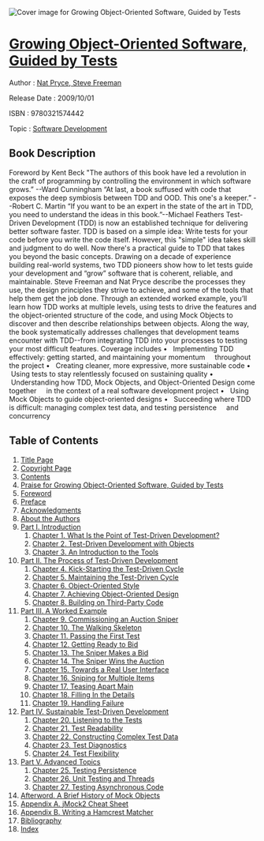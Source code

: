 ![Cover image for Growing Object-Oriented Software, Guided by Tests](https://imgdetail.ebookreading.net/cover/cover/software_development/EB9780321574442.jpg)

[Growing Object-Oriented Software, Guided by Tests](https://ebookreading.net/view/book/Growing+Object-Oriented+Software%2C+Guided+by+Tests-EB9780321574442_1.html "Growing Object-Oriented Software, Guided by Tests")
====================================================================================================================

Author : [Nat Pryce](https://ebookreading.net/search/author/Nat+Pryce),[ Steve Freeman](https://ebookreading.net/search/author/+Steve+Freeman)

Release Date : 2009/10/01

ISBN : 9780321574442

Topic : [Software Development](https://ebookreading.net/search/category/software-development)

Book Description
-----------------

Foreword by Kent Beck
"The authors of this book have led a revolution in the craft of programming by controlling the environment in which software grows.” --Ward Cunningham
“At last, a book suffused with code that exposes the deep symbiosis between TDD and OOD. This one's a keeper.” --Robert C. Martin
“If you want to be an expert in the state of the art in TDD, you need to understand the ideas in this book.”--Michael Feathers
Test-Driven Development (TDD) is now an established technique for delivering better software faster. TDD is based on a simple idea: Write tests for your code before you write the code itself. However, this "simple" idea takes skill and judgment to do well. Now there's a practical guide to TDD that takes you beyond the basic concepts. Drawing on a decade of experience building real-world systems, two TDD pioneers show how to let tests guide your development and “grow” software that is coherent, reliable, and maintainable.
Steve Freeman and Nat Pryce describe the processes they use, the design principles they strive to achieve, and some of the tools that help them get the job done. Through an extended worked example, you’ll learn how TDD works at multiple levels, using tests to drive the features and the object-oriented structure of the code, and using Mock Objects to discover and then describe relationships between objects. Along the way, the book systematically addresses challenges that development teams encounter with TDD--from integrating TDD into your processes to testing your most difficult features. Coverage includes
•   Implementing TDD effectively: getting started, and maintaining your momentum
    throughout the project
•   Creating cleaner, more expressive, more sustainable code
•   Using tests to stay relentlessly focused on sustaining quality
•   Understanding how TDD, Mock Objects, and Object-Oriented Design come together
    in the context of a real software development project
•   Using Mock Objects to guide object-oriented designs
•   Succeeding where TDD is difficult: managing complex test data, and testing persistence
    and concurrency
              
Table of Contents
-----------------

1. [Title Page](https://ebookreading.net/view/book/Growing+Object-Oriented+Software%2C+Guided+by+Tests-EB9780321574442_2.html#title)
1. [Copyright Page](https://ebookreading.net/view/book/Growing+Object-Oriented+Software%2C+Guided+by+Tests-EB9780321574442_2.html#copy)
1. [Contents](https://ebookreading.net/view/book/Growing+Object-Oriented+Software%2C+Guided+by+Tests-EB9780321574442_2.html#toc)
1. [Praise for Growing Object-Oriented Software, Guided by Tests](https://ebookreading.net/view/book/Growing+Object-Oriented+Software%2C+Guided+by+Tests-EB9780321574442_2.html#pre01)
1. [Foreword](https://ebookreading.net/view/book/Growing+Object-Oriented+Software%2C+Guided+by+Tests-EB9780321574442_2.html#pre02)
1. [Preface](https://ebookreading.net/view/book/Growing+Object-Oriented+Software%2C+Guided+by+Tests-EB9780321574442_2.html#pre03)
1. [Acknowledgments](https://ebookreading.net/view/book/Growing+Object-Oriented+Software%2C+Guided+by+Tests-EB9780321574442_2.html#pre04)
1. [About the Authors](https://ebookreading.net/view/book/Growing+Object-Oriented+Software%2C+Guided+by+Tests-EB9780321574442_2.html#pre05)
1. [Part I. Introduction](https://ebookreading.net/view/book/Growing+Object-Oriented+Software%2C+Guided+by+Tests-EB9780321574442_3.html)
    1. [Chapter 1. What Is the Point of Test-Driven Development?](https://ebookreading.net/view/book/Growing+Object-Oriented+Software%2C+Guided+by+Tests-EB9780321574442_4.html)
    1. [Chapter 2. Test-Driven Development with Objects](https://ebookreading.net/view/book/Growing+Object-Oriented+Software%2C+Guided+by+Tests-EB9780321574442_5.html)
    1. [Chapter 3. An Introduction to the Tools](https://ebookreading.net/view/book/Growing+Object-Oriented+Software%2C+Guided+by+Tests-EB9780321574442_6.html)
1. [Part II. The Process of Test-Driven Development](https://ebookreading.net/view/book/Growing+Object-Oriented+Software%2C+Guided+by+Tests-EB9780321574442_7.html)
    1. [Chapter 4. Kick-Starting the Test-Driven Cycle](https://ebookreading.net/view/book/Growing+Object-Oriented+Software%2C+Guided+by+Tests-EB9780321574442_8.html)
    1. [Chapter 5. Maintaining the Test-Driven Cycle](https://ebookreading.net/view/book/Growing+Object-Oriented+Software%2C+Guided+by+Tests-EB9780321574442_9.html)
    1. [Chapter 6. Object-Oriented Style](https://ebookreading.net/view/book/Growing+Object-Oriented+Software%2C+Guided+by+Tests-EB9780321574442_10.html)
    1. [Chapter 7. Achieving Object-Oriented Design](https://ebookreading.net/view/book/Growing+Object-Oriented+Software%2C+Guided+by+Tests-EB9780321574442_11.html)
    1. [Chapter 8. Building on Third-Party Code](https://ebookreading.net/view/book/Growing+Object-Oriented+Software%2C+Guided+by+Tests-EB9780321574442_12.html)
1. [Part III. A Worked Example](https://ebookreading.net/view/book/Growing+Object-Oriented+Software%2C+Guided+by+Tests-EB9780321574442_13.html)
    1. [Chapter 9. Commissioning an Auction Sniper](https://ebookreading.net/view/book/Growing+Object-Oriented+Software%2C+Guided+by+Tests-EB9780321574442_14.html)
    1. [Chapter 10. The Walking Skeleton](https://ebookreading.net/view/book/Growing+Object-Oriented+Software%2C+Guided+by+Tests-EB9780321574442_15.html)
    1. [Chapter 11. Passing the First Test](https://ebookreading.net/view/book/Growing+Object-Oriented+Software%2C+Guided+by+Tests-EB9780321574442_16.html)
    1. [Chapter 12. Getting Ready to Bid](https://ebookreading.net/view/book/Growing+Object-Oriented+Software%2C+Guided+by+Tests-EB9780321574442_17.html)
    1. [Chapter 13. The Sniper Makes a Bid](https://ebookreading.net/view/book/Growing+Object-Oriented+Software%2C+Guided+by+Tests-EB9780321574442_18.html)
    1. [Chapter 14. The Sniper Wins the Auction](https://ebookreading.net/view/book/Growing+Object-Oriented+Software%2C+Guided+by+Tests-EB9780321574442_19.html)
    1. [Chapter 15. Towards a Real User Interface](https://ebookreading.net/view/book/Growing+Object-Oriented+Software%2C+Guided+by+Tests-EB9780321574442_20.html)
    1. [Chapter 16. Sniping for Multiple Items](https://ebookreading.net/view/book/Growing+Object-Oriented+Software%2C+Guided+by+Tests-EB9780321574442_21.html)
    1. [Chapter 17. Teasing Apart Main](https://ebookreading.net/view/book/Growing+Object-Oriented+Software%2C+Guided+by+Tests-EB9780321574442_22.html)
    1. [Chapter 18. Filling In the Details](https://ebookreading.net/view/book/Growing+Object-Oriented+Software%2C+Guided+by+Tests-EB9780321574442_23.html)
    1. [Chapter 19. Handling Failure](https://ebookreading.net/view/book/Growing+Object-Oriented+Software%2C+Guided+by+Tests-EB9780321574442_24.html)
1. [Part IV. Sustainable Test-Driven Development](https://ebookreading.net/view/book/Growing+Object-Oriented+Software%2C+Guided+by+Tests-EB9780321574442_25.html)
    1. [Chapter 20. Listening to the Tests](https://ebookreading.net/view/book/Growing+Object-Oriented+Software%2C+Guided+by+Tests-EB9780321574442_26.html)
    1. [Chapter 21. Test Readability](https://ebookreading.net/view/book/Growing+Object-Oriented+Software%2C+Guided+by+Tests-EB9780321574442_27.html)
    1. [Chapter 22. Constructing Complex Test Data](https://ebookreading.net/view/book/Growing+Object-Oriented+Software%2C+Guided+by+Tests-EB9780321574442_28.html)
    1. [Chapter 23. Test Diagnostics](https://ebookreading.net/view/book/Growing+Object-Oriented+Software%2C+Guided+by+Tests-EB9780321574442_29.html)
    1. [Chapter 24. Test Flexibility](https://ebookreading.net/view/book/Growing+Object-Oriented+Software%2C+Guided+by+Tests-EB9780321574442_30.html)
1. [Part V. Advanced Topics](https://ebookreading.net/view/book/Growing+Object-Oriented+Software%2C+Guided+by+Tests-EB9780321574442_31.html)
    1. [Chapter 25. Testing Persistence](https://ebookreading.net/view/book/Growing+Object-Oriented+Software%2C+Guided+by+Tests-EB9780321574442_32.html)
    1. [Chapter 26. Unit Testing and Threads](https://ebookreading.net/view/book/Growing+Object-Oriented+Software%2C+Guided+by+Tests-EB9780321574442_33.html)
    1. [Chapter 27. Testing Asynchronous Code](https://ebookreading.net/view/book/Growing+Object-Oriented+Software%2C+Guided+by+Tests-EB9780321574442_34.html)
1. [Afterword. A Brief History of Mock Objects](https://ebookreading.net/view/book/Growing+Object-Oriented+Software%2C+Guided+by+Tests-EB9780321574442_35.html)
1. [Appendix A. jMock2 Cheat Sheet](https://ebookreading.net/view/book/Growing+Object-Oriented+Software%2C+Guided+by+Tests-EB9780321574442_36.html)
1. [Appendix B. Writing a Hamcrest Matcher](https://ebookreading.net/view/book/Growing+Object-Oriented+Software%2C+Guided+by+Tests-EB9780321574442_37.html)
1. [Bibliography](https://ebookreading.net/view/book/Growing+Object-Oriented+Software%2C+Guided+by+Tests-EB9780321574442_38.html)
1. [Index](https://ebookreading.net/view/book/Growing+Object-Oriented+Software%2C+Guided+by+Tests-EB9780321574442_39.html)
